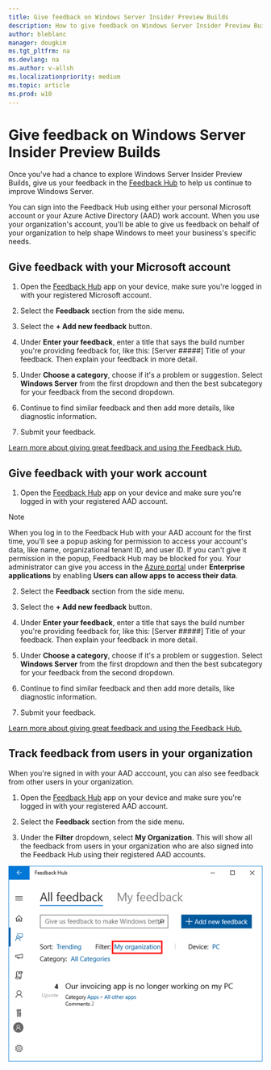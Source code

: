 ```yaml
---
title: Give feedback on Windows Server Insider Preview Builds
description: How to give feedback on Windows Server Insider Preview Builds
author: bleblanc
manager: dougkim
ms.tgt_pltfrm: na
ms.devlang: na
ms.author: v-allsh
ms.localizationpriority: medium
ms.topic: article
ms.prod: w10
---
```


# Give feedback on Windows Server Insider Preview Builds
Once you've had a chance to explore Windows Server Insider Preview Builds, give us your feedback in the [Feedback Hub](https://aka.ms/WIPFeedbackHub) to help us continue to improve Windows Server. 

You can sign into the Feedback Hub using either your personal Microsoft account or your Azure Active Directory (AAD) work account. When you use your organization's account, you'll be able to give us feedback on behalf of your organization to help shape Windows to meet your business's specific needs.

## Give feedback with your Microsoft account

1. Open the [Feedback Hub](https://aka.ms/WIPFeedbackHub) app on your device, make sure you're logged in with your registered Microsoft account.

2. Select the **Feedback** section from the side menu.

3. Select the **+ Add new feedback** button.

4. Under **Enter your feedback**, enter a title that says the build number you're providing feedback for, like this: [Server #####] Title of your feedback. Then explain your feedback in more detail.

5. Under **Choose a category**, choose if it's a problem or suggestion. Select **Windows Server** from the first dropdown and then the best subcategory for your feedback from the second dropdown. 

6. Continue to find similar feedback and then add more details, like diagnostic information.

7. Submit your feedback.

[Learn more about giving great feedback and using the Feedback Hub.](https://docs.microsoft.com/windows-insider/at-home/feedback)

## Give feedback with your work account

1. Open the [Feedback Hub](https://aka.ms/WIPFeedbackHub) app on your device and make sure you're logged in with your registered AAD account.

> [!NOTE] 
> When you log in to the Feedback Hub with your AAD account for the first time, you'll see a popup asking for permission to access your account's data, like name, organizational tenant ID, and user ID. If you can't give it permission in the popup, Feedback Hub may be blocked for you. Your administrator can give you access in the [Azure portal](https://portal.azure.com/) under **Enterprise applications** by enabling **Users can allow apps to access their data**. 

2. Select the **Feedback** section from the side menu.

3. Select the **+ Add new feedback** button.

4. Under **Enter your feedback**, enter a title that says the build number you're providing feedback for, like this: [Server #####] Title of your feedback. Then explain your feedback in more detail.

5. Under **Choose a category**, choose if it's a problem or suggestion. Select **Windows Server** from the first dropdown and then the best subcategory for your feedback from the second dropdown. 

6. Continue to find similar feedback and then add more details, like diagnostic information.

7. Submit your feedback.

[Learn more about giving great feedback and using the Feedback Hub.](https://docs.microsoft.com/windows-insider/at-home/feedback)

## Track feedback from users in your organization

When you're signed in with your AAD acccount, you can also see feedback from other users in your organization.

1. Open the [Feedback Hub](https://aka.ms/WIPFeedbackHub) app on your device and make sure you're logged in with your registered AAD account.

2. Select the **Feedback** section from the side menu.

2. Under the **Filter** dropdown, select **My Organization**. This will show all the feedback from users in your organization who are also signed into the Feedback Hub using their registered AAD accounts.

![Filtering to see your organization's feedback in the Feedback Hub.](images/wip-4-server-feedback.png) 
